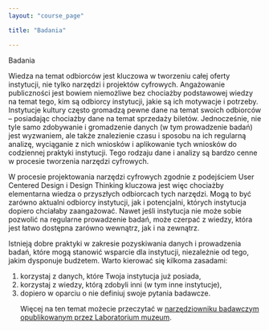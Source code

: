 ```yaml
---
layout: "course_page"

title: "Badania"

---
```


<div class="text-center screen-title">
Badania
</div>

<div class="screen-content">
  <p>
  Wiedza na temat odbiorców jest kluczowa w tworzeniu całej oferty instytucji, nie tylko narzędzi i projektów cyfrowych. Angażowanie publiczności jest bowiem niemożliwe bez chociażby podstawowej wiedzy na temat tego, kim są odbiorcy instytucji, jakie są ich motywacje i potrzeby. Instytucje kultury często gromadzą pewne dane na temat swoich odbiorców – posiadając chociażby dane na temat sprzedaży biletów. Jednocześnie, nie tyle samo zdobywanie i gromadzenie danych (w tym prowadzenie badań) jest wyzwaniem, ale także znalezienie czasu i sposobu na ich regularną analizę, wyciąganie z nich wniosków i aplikowanie tych wniosków do codziennej praktyki instytucji. Tego rodzaju dane i analizy są bardzo cenne w procesie tworzenia narzędzi cyfrowych. 

W procesie projektowania narzędzi cyfrowych zgodnie z podejściem User Centered Design i Design Thinking kluczowa jest więc chociażby elementarna wiedza o przyszłych odbiorcach tych narzędzi. Mogą to być zarówno aktualni odbiorcy instytucji, jak i potencjalni, których instytucja dopiero chciałaby zaangażować. Nawet jeśli instytucja nie może sobie pozwolić na regularne prowadzenie badań, może czerpać z wiedzy, która jest łatwo dostępna zarówno wewnątrz, jak i na zewnątrz.
  </p>
    <p> Istnieją dobre praktyki w zakresie pozyskiwania danych i prowadzenia badań, które mogą stanowić wsparcie dla instytucji, niezależnie od tego, jakim dysponuje budżetem. Warto kierować się kilkoma zasadami:</p>
    <ol>
      <li class="number">korzystaj z danych, które Twoja instytucja już posiada,</li>
        <li class="number">korzystaj z wiedzy, którą zdobyli inni (w tym inne instytucje),</li>
      <li class="number">dopiero w oparciu o nie definiuj swoje pytania badawcze.</li>
  
<p> Więcej na ten temat możecie przeczytać w <a class="content-link" target="_blank" href="http://laboratoriummuzeum.pl/wp-content/uploads/2018/03/muzeum_publikacja_all-1.pdf">narzędziowniku badawczym opublikowanym przez Laboratorium muzeum</a>.  
  </p>    
</div> 
